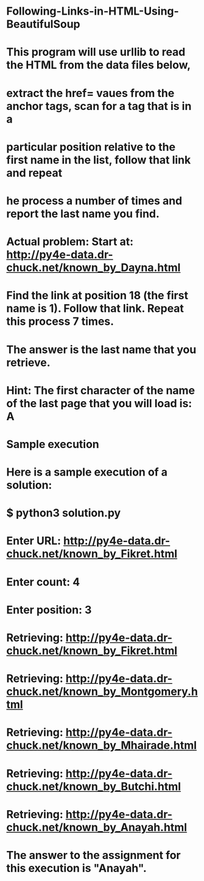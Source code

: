 # Following-Links-in-HTML-Using-BeautifulSoup
# This program will use urllib to read the HTML from the data files below,
# extract the href= vaues from the anchor tags, scan for a tag that is in a
# particular position relative to the first name in the list, follow that link and repeat
# he process a number of times and report the last name you find.
# Actual problem: Start at: http://py4e-data.dr-chuck.net/known_by_Dayna.html
# Find the link at position 18 (the first name is 1). Follow that link. Repeat this process 7 times.
# The answer is the last name that you retrieve.
# Hint: The first character of the name of the last page that you will load is: A
# Sample execution
# Here is a sample execution of a solution:
# $ python3 solution.py
# Enter URL: http://py4e-data.dr-chuck.net/known_by_Fikret.html
# Enter count: 4
# Enter position: 3
# Retrieving: http://py4e-data.dr-chuck.net/known_by_Fikret.html
# Retrieving: http://py4e-data.dr-chuck.net/known_by_Montgomery.html
# Retrieving: http://py4e-data.dr-chuck.net/known_by_Mhairade.html
# Retrieving: http://py4e-data.dr-chuck.net/known_by_Butchi.html
# Retrieving: http://py4e-data.dr-chuck.net/known_by_Anayah.html
# The answer to the assignment for this execution is "Anayah".
